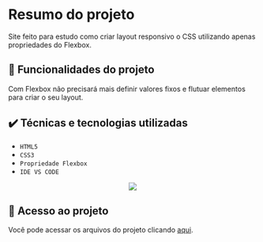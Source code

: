 # Resumo do projeto

Site feito para estudo como criar layout responsivo o CSS utilizando apenas propriedades do Flexbox.

## 🔨 Funcionalidades do projeto

Com Flexbox não precisará mais definir valores fixos e flutuar elementos para criar o seu layout.

## ✔️ Técnicas e tecnologias utilizadas

- ``HTML5``
- ``CSS3``
- ``Propriedade Flexbox``
- ``IDE VS CODE``



 <p align="center">
<img src="https://user-images.githubusercontent.com/79487813/164952740-c75369f0-e62c-4fc3-acd0-710fb2fa47ae.png"/>
</P>

## 📁 Acesso ao projeto
Você pode acessar os arquivos do projeto clicando [aqui](https://github.com).



